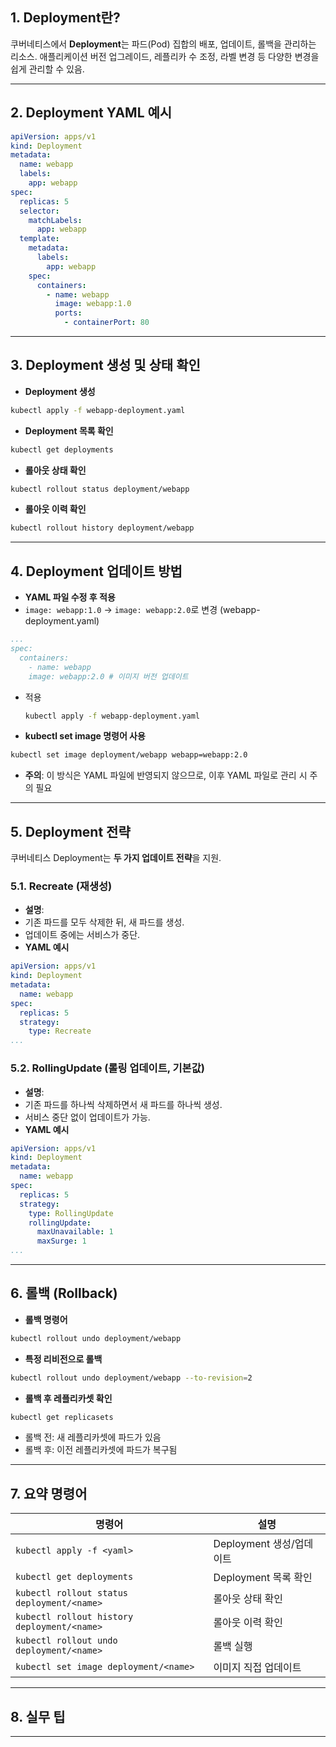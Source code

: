 ## 1. Deployment란?

쿠버네티스에서 **Deployment**는 파드(Pod) 집합의 배포, 업데이트, 롤백을 관리하는 리소스.
애플리케이션 버전 업그레이드, 레플리카 수 조정, 라벨 변경 등 다양한 변경을 쉽게 관리할 수 있음.

---

## 2. Deployment YAML 예시
```yaml
apiVersion: apps/v1
kind: Deployment
metadata:
  name: webapp
  labels:
    app: webapp
spec:
  replicas: 5
  selector:
    matchLabels:
      app: webapp
  template:
    metadata:
      labels:
        app: webapp
    spec:
      containers:
        - name: webapp
          image: webapp:1.0
          ports:
            - containerPort: 80
```

---

## 3. Deployment 생성 및 상태 확인

- **Deployment 생성**
```bash
kubectl apply -f webapp-deployment.yaml
```

- **Deployment 목록 확인**
```bash
kubectl get deployments
```

- **롤아웃 상태 확인**
```bash
kubectl rollout status deployment/webapp
```
- **롤아웃 이력 확인**
```bash
kubectl rollout history deployment/webapp
```

---

## 4. Deployment 업데이트 방법

- **YAML 파일 수정 후 적용**
- `image: webapp:1.0` → `image: webapp:2.0`로 변경
(webapp-deployment.yaml)
```yaml
...
spec:
  containers:
    - name: webapp
    image: webapp:2.0 # 이미지 버전 업데이트
```

- 적용
  ```bash
  kubectl apply -f webapp-deployment.yaml
  ```
  
- **kubectl set image 명령어 사용**
```bash  
kubectl set image deployment/webapp webapp=webapp:2.0
```

- **주의**: 이 방식은 YAML 파일에 반영되지 않으므로, 이후 YAML 파일로 관리 시 주의 필요

---

## 5. Deployment 전략

쿠버네티스 Deployment는 **두 가지 업데이트 전략**을 지원.

### 5.1. Recreate (재생성)

- **설명**:  
- 기존 파드를 모두 삭제한 뒤, 새 파드를 생성.
- 업데이트 중에는 서비스가 중단.
- **YAML 예시**
```yaml  
apiVersion: apps/v1
kind: Deployment
metadata:
  name: webapp
spec:
  replicas: 5
  strategy:
    type: Recreate
...
```

### 5.2. RollingUpdate (롤링 업데이트, 기본값)

- **설명**:  
- 기존 파드를 하나씩 삭제하면서 새 파드를 하나씩 생성.
- 서비스 중단 없이 업데이트가 가능.
- **YAML 예시**
```yaml
apiVersion: apps/v1
kind: Deployment
metadata:
  name: webapp
spec:
  replicas: 5
  strategy:
    type: RollingUpdate
    rollingUpdate:
      maxUnavailable: 1
      maxSurge: 1
...
```


---

## 6. 롤백 (Rollback)

- **롤백 명령어**
```bash
kubectl rollout undo deployment/webapp
```

- **특정 리비전으로 롤백**
```bash
kubectl rollout undo deployment/webapp --to-revision=2
```

- **롤백 후 레플리카셋 확인**
```bash
kubectl get replicasets
```

- 롤백 전: 새 레플리카셋에 파드가 있음
- 롤백 후: 이전 레플리카셋에 파드가 복구됨

---

## 7. 요약 명령어

| 명령어                                      | 설명                        |
|---------------------------------------------|-----------------------------|
| `kubectl apply -f <yaml>`                   | Deployment 생성/업데이트    |
| `kubectl get deployments`                   | Deployment 목록 확인        |
| `kubectl rollout status deployment/<name>`  | 롤아웃 상태 확인            |
| `kubectl rollout history deployment/<name>` | 롤아웃 이력 확인            |
| `kubectl rollout undo deployment/<name>`    | 롤백 실행                   |
| `kubectl set image deployment/<name>`       | 이미지 직접 업데이트         |

---

## 8. 실무 팁


---
